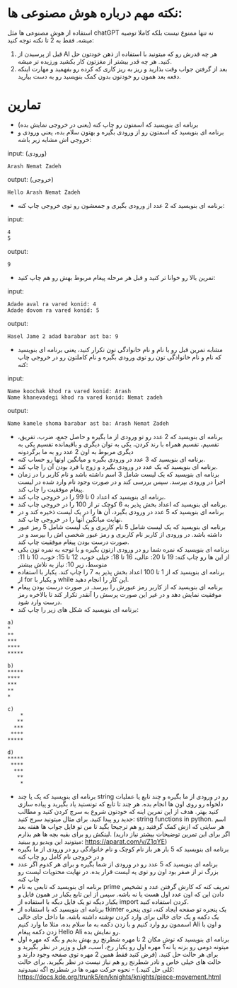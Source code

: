 # نکته مهم درباره هوش مصنوعی ها:
استفاده از هوش مصنوعی ها مثل chatGPT نه تنها ممنوع نیست بلکه کاملا توصیه میشه. فقط به 2 تا نکته توجه کنید:
1. قبل از پرسیدن از AI هر چه قدرش رو که میتونید با استفاده از ذهن خودتون حل کنید. هر چه قدر بیشتر از مغزتون کار بکشید ورزیده تر میشه.
2. بعد از گرفتن جواب وقت بذارید و ریز به ریز کاری که کرده رو بفهمید و مهارت اینکه دفعه بعد همون رو خودتون بدون کمک بنویسید رو به دست بیارید.

# تمارین
- برنامه ای بنویسید که اسمتون رو چاپ کنه (یعنی در خروجی نمایش بده)
- برنامه ای بنویسید که اسمتون رو از ورودی بگیره و بهتون سلام بده، یعنی ورودی و خروجی اش مشابه زیر باشه:

input: (ورودی)
```
Arash Nemat Zadeh
```
output: (خروجی)
```
Hello Arash Nemat Zadeh
```
- برنامه ای بنویسید که 2 عدد از ورودی بگیری و جمعشون رو توی خروجی چاپ کنه:

input:
```
4
5
```
output:
```
9
```
- تمرین بالا رو خوانا تر کنید و قبل هر مرحله پیغام مربوط بهش رو هم چاپ کنید:

input:
```
Adade aval ra vared konid: 4
Adade dovom ra vared konid: 5
```
output:
```
Hasel Jame 2 adad barabar ast ba: 9
```

- مشابه تمرین قبل رو با نام و نام خانوادگی تون تکرار کنید، یعنی برنامه ای بنویسید که نام و نام خانوادگی تون رو توی ورودی بگیره و نام کاملتون رو در خروجی چاپ کنه:

input:
```
Name koochak khod ra vared konid: Arash
Name khanevadegi khod ra vared konid: Nemat zadeh
```
output:
```
Name kamele shoma barabar ast ba: Arash Nemat Zadeh
```
- برنامه ای بنویسید که 2 عدد رو تو ورودی از ما بگیره و حاصل جمع، ضرب، تفریق، تقسیم، تقسیم همراه با رند کردن، یکی به توان دیگری و باقیمانده تقسیم یکی به دیگری مربوط به اون 2 عدد رو به ما برگردونه
- برنامه ای بنویسید که 3 عدد در ورودی بگیره و میانگین اونها رو حساب کنه.
- برنامه ای بنویسید که یک عدد در ورودی بگیرد و زوج یا فرد بودن آن را چاپ کند.
- برنامه ای بنویسید که یک لیست شامل 3 اسم داشته باشد و نام کاربر را در زمان اجرا در ورودی بپرسد. سپس بررسی کند و در صورت وجود نام وارد شده در لیست پیغام موفقیت را چاپ کند.
- برنامه ای بنویسید که اعداد 0 تا 99 را در خروجی چاپ کند.
- برنامه ای بنویسید که اعداد بخش پذیر به 6 کوچک تر از 100 را در خروجی چاپ کند.
- برنامه ای بنویسید که 5 عدد در ورودی بگیرد، آن ها را در یک لیست ذخیره کند و در نهایت میانگین آنها را در خروجی چاپ کند.
- برنامه ای بنویسید که یک لیست شامل 5 نام کاربری و یک لیست شامل 5 رمز عبور داشته باشد. در ورودی از کاربر نام کاربری و رمز عبور شخصی اش را بپرسد و در صورت درست بودن پیغام موفقیت چاپ کند.
- برنامه ای بنویسید که نمره شما رو در ورودی ازتون بگیره و با توجه به نمره تون یکی از این ها رو چاپ کنه: 19 تا 20: عالی، 16 تا 18: خیلی خوب، 12 تا 15: خوب، 10 تا 11: متوسط، زیر 10: نیاز به تلاش بیشتر
- برنامه ای بنویسید که از 1 تا 100 اعداد بخش پذیر به 7 را چاپ کند. یکبار با استفاده از for و یکبار با while این کار را انجام دهید.
- برنامه ای بنویسید که از کاربر رمز عبورش را بپرسد. در صورت درست بودن پیغام موفقیت نمایش دهد و در غیر این صورت پرسش را آنقدر تکرار کند تا بالاخره رمز درست وارد شود.
- برنامه ای بنویسید که شکل های زیر را چاپ کند:
```
a)
*
**
***
****
*****
```
```
b)
*****
****
***
**
*
```
```
c)
    *
   **
  ***
 ****
*****
```
```
d)
*****
 ****
  ***
   **
    *
```
- برنامه ای بنویسید که یک یا چند string رو در ورودی از ما بگیره و چند تابع یا عملیات دلخواه رو روی اون ها انجام بده. هر چند تا تابع که تونستید یاد بگیرید و پیاده سازی کنید بهتر. هدف از این تمرین اینه که خودتون شروع به سرچ کردن کنید و مطالب جدید رو پیدا کنید. برای مثال میتونید سرچ کنید: string functions in python. اسم هر سایتی که ازش کمک گرفتید رو هم ترجیحا بگید تا من تو فایل جواب ها هفته بعد لینکش رو برای بقیه بچه ها هم بذارم. (اگر برای این تمرین توضیحات بیشتر نیاز دارید میتونید این ویدیو رو ببینید: https://aparat.com/v/Z1qYE)
- برنامه ای بنویسید که 5 بار هر بار نام کوچک و نام خانوادگی رو در ورودی از ما بگیره و در خروجی نام کامل رو چاپ کنه
- برنامه ای بنویسید که 5 عدد رو در ورودی از شما بگیره و برای هر کدوم اگر عدد بزرگ تر از صفر بود اون رو توی یه لیست قرار بده. در نهایت محتویات لیست رو چاپ کنه
- برنامه ای بنویسید که تابعی به نام prime تعریف کنه که کارش گرفتن عدد و تشخیص دادن این که اون عدد اول هست یا نه باشه. سپس از این تابع یکبار در همون فایل و یکبار دیگه تو یک فایل دیگه با استفاده از import کردن استفاده کنید.
- برنامه ای بنویسید که با استفاده از tkinter یک پنجره تو صفحه ایجاد کنه، توی پنجره یک دکمه و یک جای خالی برای وارد کردن نوشته داشته باشه. ما داخل جای خالی اسممون رو وارد کنیم و با زدن دکمه به ما سلام بده، مثلا ما وارد کنیم Ali و اون با زدن دکمه پیغام Hello Ali رو نمایش بده.
- برنامه ای بنویسید که توش مکان 2 تا مهره شطرنج رو بهش بدیم و بگه که مهره اول میتونه دومی رو بزنه یا نه؟ مهره اول رو یکبار رخ، اسب، فیل و وزیر در نظر بگیرید و برای هر حالت حل کنید. (فرض کنید فقط همین 2 مهره توی صفحه وجود دارند و حالت های خیلی خاص و نادر شطرنج رو هم نیاز نیست در نظر بگیرید. برای حالت کلی حل کنید.) - نحوه حرکت مهره ها در شطرنج اگه نمیدونید: https://docs.kde.org/trunk5/en/knights/knights/piece-movement.html

